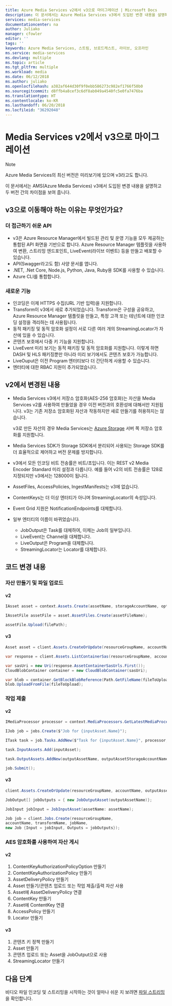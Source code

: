 ```yaml
---
title: Azure Media Services v2에서 v3으로 마이그레이션 | Microsoft Docs
description: 이 문서에서는 Azure Media Services v3에서 도입된 변경 내용을 설명하고 두 버전 간의 차이점을 보여 줍니다.
services: media-services
documentationcenter: na
author: Juliako
manager: cfowler
editor: ''
tags: ''
keywords: Azure Media Services, 스트림, 브로드캐스트, 라이브, 오프라인
ms.service: media-services
ms.devlang: multiple
ms.topic: article
ms.tgt_pltfrm: multiple
ms.workload: media
ms.date: 06/12/2018
ms.author: juliako
ms.openlocfilehash: a382af644d30f9f0ebb586273c982ef1766f50b0
ms.sourcegitcommit: d8ffb4a8cef3c6df8ab049a4540fc5e0fa7476ba
ms.translationtype: HT
ms.contentlocale: ko-KR
ms.lasthandoff: 06/20/2018
ms.locfileid: "36292048"
---
```

# <a name="migrate-from-media-services-v2-to-v3"></a>Media Services v2에서 v3으로 마이그레이션

> [!NOTE]
> Azure Media Services의 최신 버전은 미리보기에 있으며 v3라고도 합니다.

이 문서에서는 AMS(Azure Media Services) v3에서 도입된 변경 내용을 설명하고 두 버전 간의 차이점을 보여 줍니다.

## <a name="why-should-you-move-to-v3"></a>v3으로 이동해야 하는 이유는 무엇인가요?

### <a name="api-is-more-approachable"></a>더 접근하기 쉬운 API

*  v3은 Azure Resource Manager에서 빌드된 관리 및 운영 기능을 모두 제공하는 통합된 API 화면을 기반으로 합니다. Azure Resource Manager 템플릿을 사용하여 변환, 스트리밍 엔드포인트, LiveEvent(라이브 이벤트) 등을 만들고 배포할 수 있습니다.
* API(Swagger라고도 함) 사양 문서를 엽니다.
* .NET, .Net Core, Node.js, Python, Java, Ruby용 SDK를 사용할 수 있습니다.
* Azure CLI를 통합합니다.

### <a name="new-features"></a>새로운 기능

* 인코딩은 이제 HTTPS 수집(URL 기반 입력)을 지원합니다.
* Transform이 v3에서 새로 추가되었습니다. Transform은 구성을 공유하고, Azure Resource Manager 템플릿을 만들고, 특정 고객 또는 테넌트에 대한 인코딩 설정을 격리하는 데 사용됩니다. 
* 동적 패키징 및 동적 암호화 설정이 서로 다른 여러 개의 StreamingLocator가 자산에 있을 수 있습니다.
* 콘텐츠 보호에서 다중 키 기능을 지원합니다. 
* LiveEvent 미리 보기는 동적 패키징 및 동적 암호화를 지원합니다. 이렇게 하면 DASH 및 HLS 패키징뿐만 아니라 미리 보기에서도 콘텐츠 보호가 가능합니다.
* LiveOuput은 이전 Program 엔터티보다 더 간단하게 사용할 수 있습니다. 
* 엔터티에 대한 RBAC 지원이 추가되었습니다.

## <a name="changes-from-v2"></a>v2에서 변경된 내용

* Media Services v3에서 저장소 암호화(AES-256 암호화)는 자산을 Media Services v2를 사용하여 만들었을 경우 이전 버전과의 호환성에 대해서만 지원됩니다. v3는 기존 저장소 암호화된 자산과 작동하지만 새로 만들기를 허용하지는 않습니다.

    v3로 만든 자산의 경우 Media Services는 [Azure Storage](https://docs.microsoft.com/azure/storage/common/storage-service-encryption?toc=%2fazure%2fstorage%2fblobs%2ftoc.json) 서버 쪽 저장소 암호화를 지원합니다.
    
* Media Services SDK가 Storage SDK에서 분리되어 사용되는 Storage SDK를 더 효율적으로 제어하고 버전 문제를 방지합니다. 
* v3에서 모든 인코딩 비트 전송률은 비트/초입니다. 이는 REST v2 Media Encoder Standard 미리 설정과 다릅니다. 예를 들어 v2의 비트 전송률은 128로 지정되지만 v3에서는 128000이 됩니다. 
* AssetFiles, AccessPolicies, IngestManifests는 v3에 없습니다.
* ContentKeys는 더 이상 엔터티가 아니며 StreamingLocator의 속성입니다.
* Event Grid 지원은 NotificationEndpoints를 대체합니다.
* 일부 엔터티의 이름이 바뀌었습니다.

  * JobOutput은 Task를 대체하여, 이제는 Job의 일부입니다.
  * LiveEvent는 Channel을 대체합니다.
  * LiveOutput은 Program을 대체합니다.
  * StreamingLocator는 Locator를 대체합니다.

## <a name="code-changes"></a>코드 변경 내용

### <a name="create-an-asset-and-upload-a-file"></a>자산 만들기 및 파일 업로드 

#### <a name="v2"></a>v2

```csharp
IAsset asset = context.Assets.Create(assetName, storageAccountName, options);

IAssetFile assetFile = asset.AssetFiles.Create(assetFileName);

assetFile.Upload(filePath);
```

#### <a name="v3"></a>v3

```csharp
Asset asset = client.Assets.CreateOrUpdate(resourceGroupName, accountName, assetName, new Asset());

var response = client.Assets.ListContainerSas(resourceGroupName, accountName, assetName, permissions: AssetContainerPermission.ReadWrite, expiryTime: DateTime.Now.AddHours(1));

var sasUri = new Uri(response.AssetContainerSasUrls.First());
CloudBlobContainer container = new CloudBlobContainer(sasUri);

var blob = container.GetBlockBlobReference(Path.GetFileName(fileToUpload));
blob.UploadFromFile(fileToUpload);
```

### <a name="submit-a-job"></a>작업 제출

#### <a name="v2"></a>v2

```csharp
IMediaProcessor processor = context.MediaProcessors.GetLatestMediaProcessorByName(mediaProcessorName);

IJob job = jobs.Create($"Job for {inputAsset.Name}");

ITask task = job.Tasks.AddNew($"Task for {inputAsset.Name}", processor, taskConfiguration);

task.InputAssets.Add(inputAsset);

task.OutputAssets.AddNew(outputAssetName, outputAssetStorageAccountName, outputAssetOptions);

job.Submit();
```

#### <a name="v3"></a>v3

```csharp
client.Assets.CreateOrUpdate(resourceGroupName, accountName, outputAssetName, new Asset());

JobOutput[] jobOutputs = { new JobOutputAsset(outputAssetName)};

JobInput jobInput = JobInputAsset(assetName: assetName);

Job job = client.Jobs.Create(resourceGroupName,
accountName, transformName, jobName,
new Job {Input = jobInput, Outputs = jobOutputs});
```

### <a name="publish-an-asset-with-aes-encryption"></a>AES 암호화를 사용하여 자산 게시 

#### <a name="v2"></a>v2

1. ContentKeyAuthorizationPolicyOption 만들기
2. ContentKeyAuthorizationPolicy 만들기
3. AssetDeliveryPolicy 만들기
4. Asset 만들기/콘텐츠 업로드 또는 작업 제출/출력 자산 사용
5. Asset에 AssetDeliveryPolicy 연결
6. ContentKey 만들기
7. Asset에 ContentKey 연결
8. AccessPolicy 만들기
9. Locator 만들기

#### <a name="v3"></a>v3

1. 콘텐츠 키 정책 만들기
2. Asset 만들기
3. 콘텐츠 업로드 또는 Asset을 JobOutput으로 사용
4. StreamingLocator 만들기

## <a name="next-steps"></a>다음 단계

비디오 파일 인코딩 및 스트리밍을 시작하는 것이 얼마나 쉬운 지 보려면 [파일 스트리밍](stream-files-dotnet-quickstart.md)을 확인합니다. 

